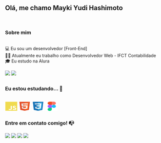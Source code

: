 ## Olá, me chamo Mayki Yudi Hashimoto
<br>

### Sobre mim
<br>
💻 Eu sou um desenvolvedor [Front-End]
<br>
👩‍💻 Atualmente eu trabalho como Desenvolvedor Web - IFCT Contabilidade
<br>
🎓 Eu estudo na Alura
<br>
<br>
<div>
  <img height='180em' src="https://github-readme-stats.vercel.app/api?username=MaykiDev&theme=algolia&show_icons=true">
  <img height='180em' src="https://github-readme-stats.vercel.app/api/top-langs/?username=MaykiDev&theme=algolia&layout=donut">
</div>

##
### Eu estou estudando... 🧩
<div style="display: inline"><br>
  <img align="center" alt="Mayki-Js" height="30" width="40" src="https://raw.githubusercontent.com/devicons/devicon/master/icons/javascript/javascript-plain.svg">
  <img align="center" alt="Mayki-HTML" height="30" width="40" src="https://raw.githubusercontent.com/devicons/devicon/master/icons/html5/html5-original.svg">
  <img align="center" alt="Mayki-CSS" height="30" width="40" src="https://raw.githubusercontent.com/devicons/devicon/master/icons/css3/css3-original.svg">
  <img align="center" alt="Mayki-Figma" height="30" width="40" src="https://raw.githubusercontent.com/devicons/devicon/master/icons/figma/figma-original.svg">
</div>
  
  ##

### Entre em contato comigo! 📭
<div> 
  <a href="https://www.instagram.com/mayki_yudi" target="_blank"><img src="https://img.shields.io/badge/-Instagram-%23E4405F?style=for-the-badge&logo=instagram&logoColor=white" target="_blank"></a>
  <a href="https://discord.com/users/317123184853778452" target="_blank"><img src="https://img.shields.io/badge/Discord-7289DA?style=for-the-badge&logo=discord&logoColor=white" target="_blank"></a> 
  <a href = "mailto:maykihashimoto.dev@gmail.com"><img src="https://img.shields.io/badge/-Gmail-%23333?style=for-the-badge&logo=gmail&logoColor=white" target="_blank"></a>
  <a href="https://br.linkedin.com/in/mayki-yudi-hashimoto-18982b117" target="_blank"><img src="https://img.shields.io/badge/-LinkedIn-%230077B5?style=for-the-badge&logo=linkedin&logoColor=white" target="_blank"></a> 
</div>
